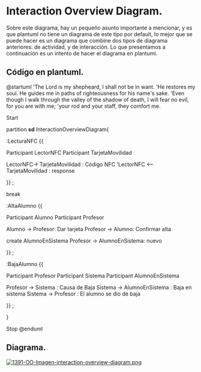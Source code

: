 
# **Interaction Overview Diagram.**

Sobre este diagrama, hay un pequeño asunto importante a mencionar, y es que plantuml no tiene un diagrama de este tipo por default, lo mejor que se puede hacer es un diagrama que combine dos tipos de diagrama anteriores: de actividad, y de interacción. Lo que presentamos a continuación es un intento de hacer el diagrama en plantuml.

## Código en plantuml.
@startuml
'The Lord is my shepheard, I shall not be in want. 
'He restores my soul. He guides me in paths of righteousness for his name's sake.
'Even though I walk through the valley of the shadow of death, I will fear no evil, for you are with me;
'your rod and your staff, they comfort me.

Start

partition **sd** InteractionOverviewDiagram{

:LecturaNFC
{{

Participant LectorNFC
Participant TarjetaMovilidad

LectorNFC-> TarjetaMovilidad : Código NFC
'LectorNFC <-- TarjetaMovilidad : response

}}
;

break

:AltaAlumno
{{

Participant Alumno
Participant Profesor

Alumno -> Profesor: Dar tarjeta
Profesor -> Alumno: Confirmar alta

create AlumnoEnSistema
Profesor -> AlumnoEnSistema: nuevo

}}
;

:BajaAlumno
{{

Participant Profesor
Participant Sistema
Participant AlumnoEnSistema

Profesor -> Sistema : Causa de Baja
Sistema -> AlumnoEnSistema : Baja en sistema
Sistema -> Profesor : El alumno se dio de baja


}}
;

}

Stop
@enduml

## Diagrama.
[![1391-OO-Imagen-interaction-overview-diagram.png](https://i.postimg.cc/Y014dvKT/1391-OO-Imagen-interaction-overview-diagram.png)](https://postimg.cc/q6vMRM7G)
